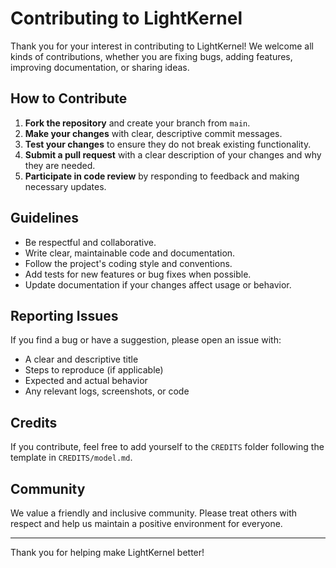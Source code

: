 # Contributing to LightKernel

Thank you for your interest in contributing to LightKernel! We welcome all kinds of contributions, whether you are fixing bugs, adding features, improving documentation, or sharing ideas.

## How to Contribute

1. **Fork the repository** and create your branch from `main`.
2. **Make your changes** with clear, descriptive commit messages.
3. **Test your changes** to ensure they do not break existing functionality.
4. **Submit a pull request** with a clear description of your changes and why they are needed.
5. **Participate in code review** by responding to feedback and making necessary updates.

## Guidelines

- Be respectful and collaborative.
- Write clear, maintainable code and documentation.
- Follow the project's coding style and conventions.
- Add tests for new features or bug fixes when possible.
- Update documentation if your changes affect usage or behavior.

## Reporting Issues

If you find a bug or have a suggestion, please open an issue with:
- A clear and descriptive title
- Steps to reproduce (if applicable)
- Expected and actual behavior
- Any relevant logs, screenshots, or code

## Credits

If you contribute, feel free to add yourself to the `CREDITS` folder following the template in `CREDITS/model.md`.

## Community

We value a friendly and inclusive community. Please treat others with respect and help us maintain a positive environment for everyone.

---

Thank you for helping make LightKernel better!
